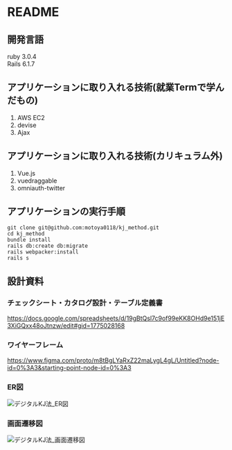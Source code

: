 # README
## 開発言語
ruby 3.0.4  
Rails 6.1.7

## アプリケーションに取り入れる技術(就業Termで学んだもの)
1. AWS EC2
2. devise
3. Ajax

## アプリケーションに取り入れる技術(カリキュラム外)
1. Vue.js
2. vuedraggable
3. omniauth-twitter


## アプリケーションの実行手順
```:terminal
git clone git@github.com:motoya0118/kj_method.git
cd kj_method
bundle install
rails db:create db:migrate
rails webpacker:install
rails s
```

## 設計資料
### チェックシート・カタログ設計・テーブル定義書
https://docs.google.com/spreadsheets/d/19gBtQsl7c9of99eKK8OHd9e151jE3XiGQxx48oJtnzw/edit#gid=1775028168

### ワイヤーフレーム
https://www.figma.com/proto/m8tBgLYaRxZ22maLygL4gL/Untitled?node-id=0%3A3&starting-point-node-id=0%3A3

### ER図
![デジタルKJ法_ER図](https://user-images.githubusercontent.com/90805736/194566957-da5ea5a8-967b-43a5-8fd8-a6d2829a3500.png)

### 画面遷移図
![デジタルKJ法_画面遷移図](https://user-images.githubusercontent.com/90805736/190155865-792bf749-a13e-4bae-851e-2402fc61adcd.png)

